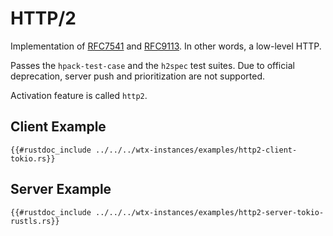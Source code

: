 # HTTP/2

Implementation of [RFC7541](https://datatracker.ietf.org/doc/html/rfc7541) and [RFC9113](https://datatracker.ietf.org/doc/html/rfc9113). In other words, a low-level HTTP.

Passes the `hpack-test-case` and the `h2spec` test suites. Due to official deprecation, server push and prioritization are not supported.

Activation feature is called `http2`.

## Client Example

```rust,edition2021,no_run
{{#rustdoc_include ../../../wtx-instances/examples/http2-client-tokio.rs}}
```

## Server Example

```rust,edition2021,no_run
{{#rustdoc_include ../../../wtx-instances/examples/http2-server-tokio-rustls.rs}}
```